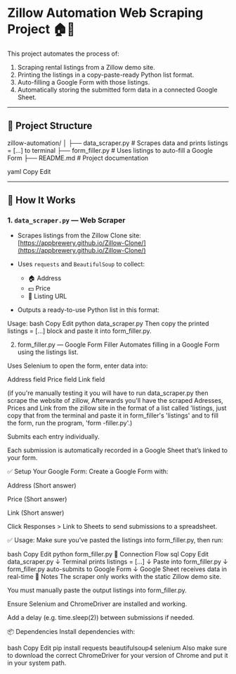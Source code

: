 # Zillow Automation Web Scraping Project 🏠🤖

This project automates the process of:

1. Scraping rental listings from a Zillow demo site.
2. Printing the listings in a copy-paste-ready Python list format.
3. Auto-filling a Google Form with those listings.
4. Automatically storing the submitted form data in a connected Google Sheet.

---

## 📁 Project Structure

zillow-automation/
│
├── data_scraper.py # Scrapes data and prints listings = [...] to terminal
├── form_filler.py # Uses listings to auto-fill a Google Form
├── README.md # Project documentation

yaml
Copy
Edit

---

## 🔧 How It Works

### 1. `data_scraper.py` — Web Scraper

- Scrapes listings from the Zillow Clone site:  
  [https://appbrewery.github.io/Zillow-Clone/](https://appbrewery.github.io/Zillow-Clone/)

- Uses `requests` and `BeautifulSoup` to collect:
  - 🏠 Address
  - 💵 Price
  - 🔗 Listing URL

- Outputs a ready-to-use Python list in this format:

 Usage:
bash
Copy
Edit
python data_scraper.py
Then copy the printed listings = [...] block and paste it into form_filler.py.

2. form_filler.py — Google Form Filler
Automates filling in a Google Form using the listings list.

Uses Selenium to open the form, enter data into:

Address field
Price field
Link field

(if you're manually testing it you will have to run data_scraper.py then scrape the website of zillow, Afterwards you'll have the scraped Adresses, Prices and Link from the zillow site in the format of a list called 'listings, just copy that from the terminal and paste it in form_filler's 'listings' and to fill the form, run the program, 'form
-filler.py'.)

Submits each entry individually.

Each submission is automatically recorded in a Google Sheet that’s linked to your form.

✅ Setup Your Google Form:
Create a Google Form with:

Address (Short answer)

Price (Short answer)

Link (Short answer)

Click Responses > Link to Sheets to send submissions to a spreadsheet.

✅ Usage:
Make sure you’ve pasted the listings into form_filler.py, then run:

bash
Copy
Edit
python form_filler.py
🔗 Connection Flow
sql
Copy
Edit
data_scraper.py
     ↓
 Terminal prints listings = [...]
     ↓
 Paste into form_filler.py
     ↓
 form_filler.py auto-submits to Google Form
     ↓
 Google Sheet receives data in real-time
📌 Notes
The scraper only works with the static Zillow demo site.

You must manually paste the output listings into form_filler.py.

Ensure Selenium and ChromeDriver are installed and working.

Add a delay (e.g. time.sleep(2)) between submissions if needed.

📦 Dependencies
Install dependencies with:

bash
Copy
Edit
pip install requests beautifulsoup4 selenium
Also make sure to download the correct ChromeDriver for your version of Chrome and put it in your system path.
